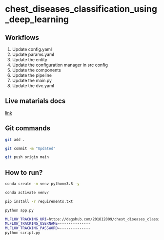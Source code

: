 # chest_diseases_classification_using_deep_learning

## Workflows

1. Update config.yaml
2. Update params.yaml
3. Update the entity
4. Update the configuration manager in src config
5. Update the components
6. Update the pipeline
7. Update the main.py
8. Update the dvc.yaml

## Live matarials docs

[link](https://docs.google.com/document/d/1UFiHnyKRqgx8Lodsvdzu58LbVjdWHNf-uab2WmhE0A4/edit?usp=sharing)

## Git commands

```bash
git add .

git commit -m "Updated"

git push origin main
```

## How to run?

```bash
conda create -n venv python=3.8 -y
```

```bash
conda activate venv/
```

```bash
pip install -r requirements.txt
```

```bash
python app.py
```

```bash
MLFLOW_TRACKING_URI=https://dagshub.com/201812009/chest_diseases_classification_using_deep_learning.mlflow \
MLFLOW_TRACKING_USERNAME=--------------
MLFLOW_TRACKING_PASSWORD=--------------
python script.py
```
